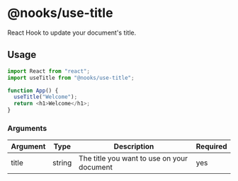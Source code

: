 # @nooks/use-title

React Hook to update your document's title.

## Usage

```js
import React from "react";
import useTitle from "@nooks/use-title";

function App() {
  useTitle("Welcome");
  return <h1>Welcome</h1>;
}
```

### Arguments

| Argument | Type   | Description                                | Required |
| -------- | ------ | ------------------------------------------ | -------- |
| title    | string | The title you want to use on your document | yes      |